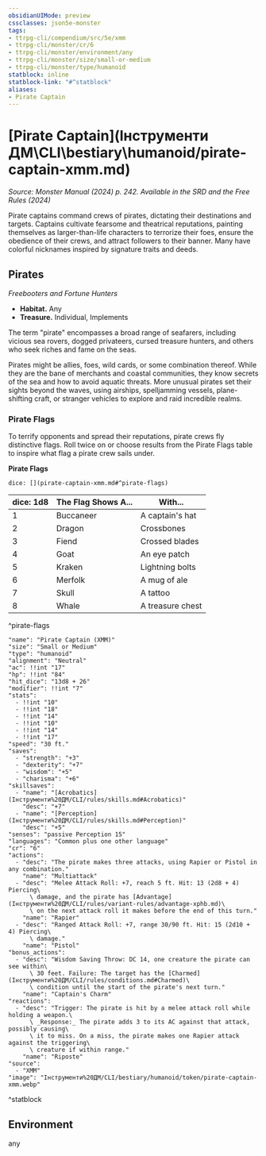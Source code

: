 ```yaml
---
obsidianUIMode: preview
cssclasses: json5e-monster
tags:
- ttrpg-cli/compendium/src/5e/xmm
- ttrpg-cli/monster/cr/6
- ttrpg-cli/monster/environment/any
- ttrpg-cli/monster/size/small-or-medium
- ttrpg-cli/monster/type/humanoid
statblock: inline
statblock-link: "#^statblock"
aliases:
- Pirate Captain
---
```

# [Pirate Captain](Інструменти ДМ\CLI\bestiary\humanoid/pirate-captain-xmm.md)
*Source: Monster Manual (2024) p. 242. Available in the <span title='Systems Reference Document (5.2)'>SRD</span> and the Free Rules (2024)*  

Pirate captains command crews of pirates, dictating their destinations and targets. Captains cultivate fearsome and theatrical reputations, painting themselves as larger-than-life characters to terrorize their foes, ensure the obedience of their crews, and attract followers to their banner. Many have colorful nicknames inspired by signature traits and deeds.

## Pirates

*Freebooters and Fortune Hunters*

- **Habitat.** Any  
- **Treasure.** Individual, Implements  

The term "pirate" encompasses a broad range of seafarers, including vicious sea rovers, dogged privateers, cursed treasure hunters, and others who seek riches and fame on the seas.

Pirates might be allies, foes, wild cards, or some combination thereof. While they are the bane of merchants and coastal communities, they know secrets of the sea and how to avoid aquatic threats. More unusual pirates set their sights beyond the waves, using airships, spelljamming vessels, plane-shifting craft, or stranger vehicles to explore and raid incredible realms.

### Pirate Flags

To terrify opponents and spread their reputations, pirate crews fly distinctive flags. Roll twice on or choose results from the Pirate Flags table to inspire what flag a pirate crew sails under.

**Pirate Flags**

`dice: [](pirate-captain-xmm.md#^pirate-flags)`

| dice: 1d8 | The Flag Shows A... | With... |
|-----------|---------------------|---------|
| 1 | Buccaneer | A captain's hat |
| 2 | Dragon | Crossbones |
| 3 | Fiend | Crossed blades |
| 4 | Goat | An eye patch |
| 5 | Kraken | Lightning bolts |
| 6 | Merfolk | A mug of ale |
| 7 | Skull | A tattoo |
| 8 | Whale | A treasure chest |
^pirate-flags

```statblock
"name": "Pirate Captain (XMM)"
"size": "Small or Medium"
"type": "humanoid"
"alignment": "Neutral"
"ac": !!int "17"
"hp": !!int "84"
"hit_dice": "13d8 + 26"
"modifier": !!int "7"
"stats":
  - !!int "10"
  - !!int "18"
  - !!int "14"
  - !!int "10"
  - !!int "14"
  - !!int "17"
"speed": "30 ft."
"saves":
  - "strength": "+3"
  - "dexterity": "+7"
  - "wisdom": "+5"
  - "charisma": "+6"
"skillsaves":
  - "name": "[Acrobatics](Інструменти%20ДМ/CLI/rules/skills.md#Acrobatics)"
    "desc": "+7"
  - "name": "[Perception](Інструменти%20ДМ/CLI/rules/skills.md#Perception)"
    "desc": "+5"
"senses": "passive Perception 15"
"languages": "Common plus one other language"
"cr": "6"
"actions":
  - "desc": "The pirate makes three attacks, using Rapier or Pistol in any combination."
    "name": "Multiattack"
  - "desc": "Melee Attack Roll: +7, reach 5 ft. Hit: 13 (2d8 + 4) Piercing\
      \ damage, and the pirate has [Advantage](Інструменти%20ДМ/CLI/rules/variant-rules/advantage-xphb.md)\
      \ on the next attack roll it makes before the end of this turn."
    "name": "Rapier"
  - "desc": "Ranged Attack Roll: +7, range 30/90 ft. Hit: 15 (2d10 + 4) Piercing\
      \ damage."
    "name": "Pistol"
"bonus_actions":
  - "desc": "Wisdom Saving Throw: DC 14, one creature the pirate can see within\
      \ 30 feet. Failure: The target has the [Charmed](Інструменти%20ДМ/CLI/rules/conditions.md#Charmed)\
      \ condition until the start of the pirate's next turn."
    "name": "Captain's Charm"
"reactions":
  - "desc": "Trigger: The pirate is hit by a melee attack roll while holding a weapon.\
      \ _Response:_ The pirate adds 3 to its AC against that attack, possibly causing\
      \ it to miss. On a miss, the pirate makes one Rapier attack against the triggering\
      \ creature if within range."
    "name": "Riposte"
"source":
  - "XMM"
"image": "Інструменти%20ДМ/CLI/bestiary/humanoid/token/pirate-captain-xmm.webp"
```
^statblock

## Environment

any
